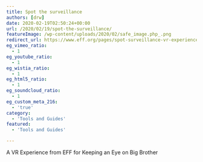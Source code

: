 ```yaml
---
title: Spot the surveillance
authors: [drw]
date: 2020-02-19T02:50:24+00:00
url: /2020/02/19/spot-the-surveillance/
featureImage: /wp-content/uploads/2020/02/safe_image.php_.png
redirect_url: https://www.eff.org/pages/spot-surveillance-vr-experience-keeping-eye-big-brother
eg_vimeo_ratio:
  - 1
eg_youtube_ratio:
  - 1
eg_wistia_ratio:
  - 1
eg_html5_ratio:
  - 1
eg_soundcloud_ratio:
  - 1
eg_custom_meta_216:
  - 'true'
category:
  - 'Tools and Guides'
featured:
  - 'Tools and Guides'

---
```

A VR Experience from EFF for Keeping an Eye on Big Brother
